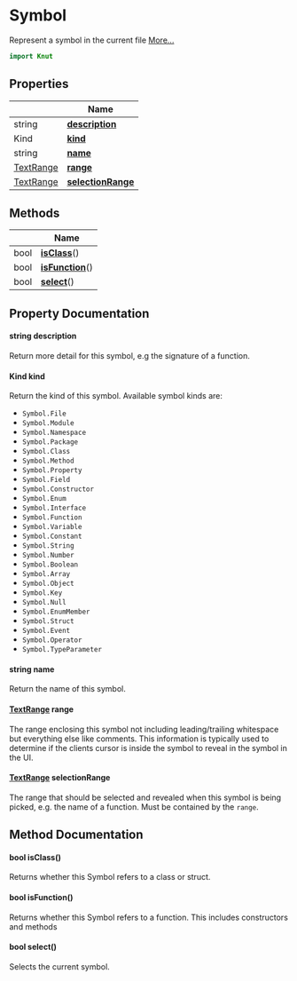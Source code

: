 # Symbol

Represent a symbol in the current file [More...](#detailed-description)

```qml
import Knut
```

## Properties

| | Name |
|-|-|
|string|**[description](#description)**|
|Kind|**[kind](#kind)**|
|string|**[name](#name)**|
|[TextRange](../knut/textrange.md)|**[range](#range)**|
|[TextRange](../knut/textrange.md)|**[selectionRange](#selectionRange)**|

## Methods

| | Name |
|-|-|
|bool |**[isClass](#isClass)**()|
|bool |**[isFunction](#isFunction)**()|
|bool |**[select](#select)**()|

## Property Documentation

#### <a name="description"></a>string **description**

Return more detail for this symbol, e.g the signature of a function.

#### <a name="kind"></a>Kind **kind**

Return the kind of this symbol. Available symbol kinds are:

- `Symbol.File`
- `Symbol.Module`
- `Symbol.Namespace`
- `Symbol.Package`
- `Symbol.Class`
- `Symbol.Method`
- `Symbol.Property`
- `Symbol.Field`
- `Symbol.Constructor`
- `Symbol.Enum`
- `Symbol.Interface`
- `Symbol.Function`
- `Symbol.Variable`
- `Symbol.Constant`
- `Symbol.String`
- `Symbol.Number`
- `Symbol.Boolean`
- `Symbol.Array`
- `Symbol.Object`
- `Symbol.Key`
- `Symbol.Null`
- `Symbol.EnumMember`
- `Symbol.Struct`
- `Symbol.Event`
- `Symbol.Operator`
- `Symbol.TypeParameter`

#### <a name="name"></a>string **name**

Return the name of this symbol.

#### <a name="range"></a>[TextRange](../knut/textrange.md) **range**

The range enclosing this symbol not including leading/trailing whitespace but everything else like comments. This
information is typically used to determine if the clients cursor is inside the symbol to reveal in the symbol in the
UI.

#### <a name="selectionRange"></a>[TextRange](../knut/textrange.md) **selectionRange**

The range that should be selected and revealed when this symbol is being picked, e.g. the name of a function. Must be
contained by the `range`.

## Method Documentation

#### <a name="isClass"></a>bool **isClass**()

Returns whether this Symbol refers to a class or struct.

#### <a name="isFunction"></a>bool **isFunction**()

Returns whether this Symbol refers to a function.
This includes constructors and methods

#### <a name="select"></a>bool **select**()

Selects the current symbol.
